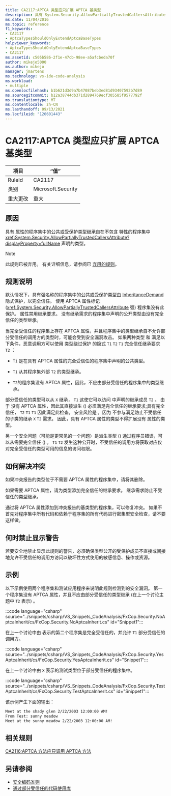 ```yaml
---
title: CA2117:APTCA 类型应只扩展 APTCA 基类型
description: 具有 System.Security.AllowPartiallyTrustedCallersAttribute 属性的程序集中的公共或受保护类型继承自在没有 属性的程序集中声明的类型。
ms.date: 11/04/2016
ms.topic: reference
f1_keywords:
- CA2117
- AptcaTypesShouldOnlyExtendAptcaBaseTypes
helpviewer_keywords:
- AptcaTypesShouldOnlyExtendAptcaBaseTypes
- CA2117
ms.assetid: c505b586-2f1e-47cb-98ee-a5afcbeda70f
author: mikejo5000
ms.author: mikejo
manager: jmartens
ms.technology: vs-ide-code-analysis
ms.workload:
- multiple
ms.openlocfilehash: b1b621d3d9a7b47087beb3ed81d93407592b7d89
ms.sourcegitcommit: b12a38744db371d2894769ecf305585f9577792f
ms.translationtype: MT
ms.contentlocale: zh-CN
ms.lasthandoff: 09/13/2021
ms.locfileid: "126601443"
---
```

# <a name="ca2117-aptca-types-should-only-extend-aptca-base-types"></a>CA2117:APTCA 类型应只扩展 APTCA 基类型

|项目|“值”|
|-|-|
|RuleId|CA2117|
|类别|Microsoft.Security|
|重大更改|重大|

## <a name="cause"></a>原因
具有 属性的程序集中的公共或受保护类型继承自在不包含 特性的程序集中 <xref:System.Security.AllowPartiallyTrustedCallersAttribute?displayProperty=fullName> 声明的类型。

> [!NOTE]
> 此规则已被弃用。 有关详细信息，请参阅已 [弃用的规则](fxcop-unported-deprecated-rules.md)。

## <a name="rule-description"></a>规则说明

默认情况下，具有强名称的程序集中的公共或受保护类型由 [InheritanceDemand](xref:System.Security.Permissions.SecurityAction#System_Security_Permissions_SecurityAction_InheritanceDemand) 隐式保护，以完全信任。 使用 APTCA 属性标记 (<xref:System.Security.AllowPartiallyTrustedCallersAttribute> 强) 程序集没有此保护。 属性禁用继承要求。 没有继承需求的程序集中声明的公开类型由没有完全信任的类型继承。

当完全受信任的程序集上存在 APTCA 属性，并且程序集中的类型继承自不允许部分受信任的调用方的类型时，可能会受到安全漏洞攻击。 如果两种类型 和 满足以下条件，恶意调用方可以使用 类型绕过保护 的隐式 `T1` `T2` `T1` 完全信任继承要求 `T2` ：

- `T1` 是在具有 APTCA 属性的完全受信任的程序集中声明的公共类型。

- `T1` 从其程序集外部 `T2` 的类型继承。

- `T2`的程序集没有 APTCA 属性，因此，不应由部分受信任的程序集中的类型继承。

部分受信任的类型可以从 `X` 继承， `T1` 这使它可以访问 中声明的继承成员 `T2` 。 由于 没有 APTCA 属性，因此其直接派生 () 必须满足完全信任的继承要求;具有完全信任， `T2` `T1` `T1` 因此满足此检查。 安全风险是 ，因为 不参与满足防止不受信任的子类的继承 `X` `T2` 需求。 因此，具有 APTCA 属性的类型不得扩展没有 属性的类型。

另一个安全问题（可能是更常见的一个问题）是派生类型 () 通过程序员错误，可以从需要完全信任 () 。 `T1` `T2` 发生这种公开时，不受信任的调用方将获取对应仅对完全受信任的类型可用的信息的访问权限。

## <a name="how-to-fix-violations"></a>如何解决冲突

如果冲突报告的类型位于不需要 APTCA 属性的程序集中，请将其删除。

如果需要 APTCA 属性，请为类型添加完全信任的继承要求。 继承需求防止不受信任的类型继承。

通过将 APTCA 属性添加到冲突报告的基类型的程序集，可以修复冲突。 如果不首先对程序集中所有代码和依赖于程序集的所有代码进行密集型安全检查，请不要这样做。

## <a name="when-to-suppress-warnings"></a>何时禁止显示警告

若要安全地禁止显示此规则的警告，必须确保类型公开的受保护成员不直接或间接地允许不受信任的调用方访问以破坏性方式使用的敏感信息、操作或资源。

## <a name="example"></a>示例

以下示例使用两个程序集和测试应用程序来说明此规则检测到的安全漏洞。 第一个程序集没有 APTCA 属性，并且不应由部分受信任的类型继承 (在上一个讨论主题中 `T2` 表示) 。

:::code language="csharp" source="../snippets/csharp/VS_Snippets_CodeAnalysis/FxCop.Security.NoAptcaInherit/cs/FxCop.Security.NoAptcaInherit.cs" id="Snippet1":::

在上一个讨论中由 表示的第二个程序集是完全受信任的，并允许 `T1` 部分受信任的调用方。

:::code language="csharp" source="../snippets/csharp/VS_Snippets_CodeAnalysis/FxCop.Security.YesAptcaInherit/cs/FxCop.Security.YesAptcaInherit.cs" id="Snippet1":::

在上一个讨论中由 `X` 表示的测试类型位于部分受信任的程序集中。

:::code language="csharp" source="../snippets/csharp/VS_Snippets_CodeAnalysis/FxCop.Security.TestAptcaInherit/cs/FxCop.Security.TestAptcaInherit.cs" id="Snippet1":::

该示例产生下面的输出：

```txt
Meet at the shady glen 2/22/2003 12:00:00 AM!
From Test: sunny meadow
Meet at the sunny meadow 2/22/2003 12:00:00 AM!
```

## <a name="related-rules"></a>相关规则

[CA2116:APTCA 方法应只调用 APTCA 方法](../code-quality/ca2116.md)

## <a name="see-also"></a>另请参阅

- [安全编码准则](/dotnet/standard/security/secure-coding-guidelines)
- [通过部分受信任的代码使用库](/dotnet/framework/misc/using-libraries-from-partially-trusted-code)
